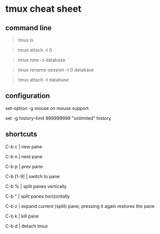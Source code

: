 # tmux cheat sheet

## command line


> tmux ls

> tmux attach -t 0

> tmux new -s database

> tmux rename-session -t 0 database

> tmux attach -t database


## configuration

set-option -g mouse on      mouse support

set -g history-limit 999999999            "unlimited" history


## shortcuts

C-b c | new pane

C-b n | next pane

C-b p | prev pane

C-b [1-9] | switch to pane

C-b  % | split panes vertically

C-b " | split panes horizontally

C-b z | expand current (split) pane; pressing it again restores the pane

C-b k | kill pane

C-b d | detach tmux
